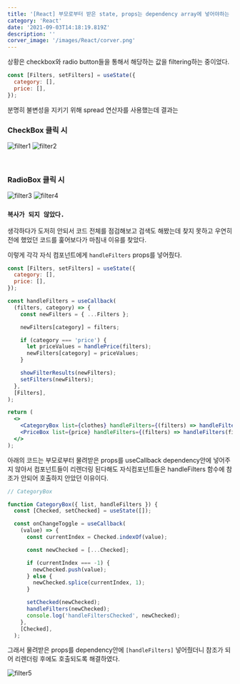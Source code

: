 ```yaml
---
title: '[React] 부모로부터 받은 state, props는 dependency array에 넣어야하는 이유'
category: 'React'
date: '2021-09-03T14:18:19.819Z'
description: ''
corver_image: '/images/React/corver.png'
---
```


상황은 checkbox와 radio button들을 통해서 해당하는 값을 filtering하는 중이었다.

```jsx
const [Filters, setFilters] = useState({
  category: [],
  price: [],
});
```

분명히 불변성을 지키기 위해 spread 연산자를 사용했는데 결과는

### CheckBox 클릭 시

![filter1](/images/React/filter1.png)
![filter2](/images/React/filter2.png)

<br />

### RadioBox 클릭 시

![filter3](/images/React/filter3.png)
![filter4](/images/React/filter4.png)

### `복사가 되지 않았다.`

생각하다가 도저히 안되서 코드 전체를 점검해보고 검색도 해봤는데 찾지 못하고 우연히 전에 했었던 코드를 훑어보다가 마침내 이유를 찾았다.

이렇게 각각 자식 컴포넌트에게 `handleFilters` props를 넣어줬다.

```jsx
const [Filters, setFilters] = useState({
  category: [],
  price: [],
});

const handleFilters = useCallback(
  (filters, category) => {
    const newFilters = { ...Filters };

    newFilters[category] = filters;

    if (category === 'price') {
      let priceValues = handlePrice(filters);
      newFilters[category] = priceValues;
    }

    showFilterResults(newFilters);
    setFilters(newFilters);
  },
  [Filters],
);

return (
  <>
    <CategoryBox list={clothes} handleFilters={(filters) => handleFilters(filters, 'category')} />
    <PriceBox list={price} handleFilters={(filters) => handleFilters(filters, 'price')} />
  </>
);
```

아래의 코드는 부모로부터 물려받은 props를 useCallback dependency안에 넣어주지 않아서 컴포넌트들이 리렌더링 된다해도 자식컴포넌트들은 handleFilters 함수에 참조가 안되어 호출하지 안았던 이유이다.

```jsx
// CategoryBox

function CategoryBox({ list, handleFilters }) {
  const [Checked, setChecked] = useState([]);

  const onChangeToggle = useCallback(
    (value) => {
      const currentIndex = Checked.indexOf(value);

      const newChecked = [...Checked];

      if (currentIndex === -1) {
        newChecked.push(value);
      } else {
        newChecked.splice(currentIndex, 1);
      }

      setChecked(newChecked);
      handleFilters(newChecked);
      console.log('handleFiltersChecked', newChecked);
    },
    [Checked],
  );
```

그래서 물려받은 props를 dependency안에 `[handleFilters]` 넣어줬더니 참조가 되어 리렌더링 후에도 호출되도록 해결하였다.

![filter5](/images/React/filter5.png)
